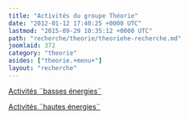 ```yaml
---
title: "Activités du groupe Théorie"
date: "2012-01-12 17:40:25 +0000 UTC"
lastmod: "2015-09-29 10:35:12 +0000 UTC"
path: "recherche/theorie/theoriehe-recherche.md"
joomlaid: 372
category: "theorie"
asides: ["theorie.+menu+"]
layout: "recherche"
---
```

[Activités ¨basses énergies¨](index.php?option=com_content&view=article&id=382:theoriebe-presentation&catid=59:theorie-recherche)  

[Activités ¨hautes énergies¨](index.php?option=com_content&view=article&id=396:sous-groupe-hautes-energies&catid=59:theorie-recherche)

